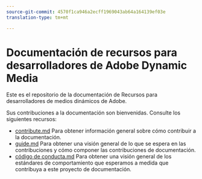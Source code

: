 ```yaml
---
source-git-commit: 4570f1ca946a2ecff1969043ab64a164139ef03e
translation-type: tm+mt

---
```

# Documentación de recursos para desarrolladores de Adobe Dynamic Media

Este es el repositorio de la documentación de Recursos para desarrolladores de medios dinámicos de Adobe.

Sus contribuciones a la documentación son bienvenidas. Consulte los siguientes recursos:

* [contribute.md](contributing.md) Para obtener información general sobre cómo contribuir a la documentación.
* [guide.md](guidelines.md) Para obtener una visión general de lo que se espera en las contribuciones y cómo componer las contribuciones de documentación.
* [código de conducta.md](code-of-conduct.md) Para obtener una visión general de los estándares de comportamiento que esperamos a medida que contribuya a este proyecto de documentación.
